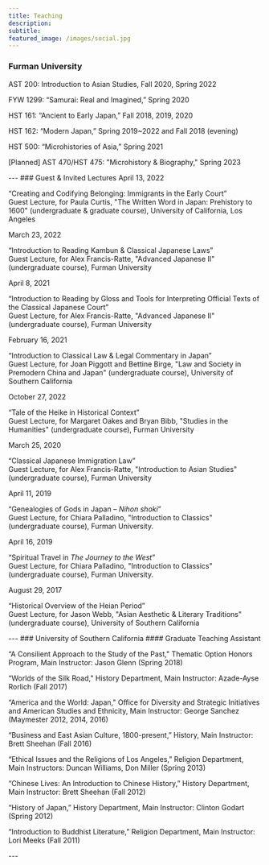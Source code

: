 ```yaml
---
title: Teaching
description:
subtitle:
featured_image: /images/social.jpg
---
```

### Furman University
<p>AST 200: Introduction to Asian Studies, Fall 2020, Spring 2022</p>
<p>FYW 1299: “Samurai: Real and Imagined,” Spring 2020</p>
<p>HST 161: “Ancient to Early Japan,” Fall 2018, 2019, 2020</p>
<p>HST 162: “Modern Japan,” Spring 2019~2022 and Fall 2018 (evening)</p>
<p>HST 500: “Microhistories of Asia,” Spring 2021</p>
<p>[Planned] AST 470/HST 475: "Microhistory & Biography," Spring 2023</p>
---
### Guest & Invited Lectures
April 13, 2022
<p>“Creating and Codifying Belonging: Immigrants in the Early Court” <br />Guest Lecture, for Paula Curtis, "The Written Word in Japan: Prehistory to 1600" (undergraduate & graduate course), University of California, Los Angeles</p>
March 23, 2022
<p>“Introduction to Reading Kambun & Classical Japanese Laws” <br />Guest Lecture, for Alex Francis-Ratte, "Advanced Japanese II" (undergraduate course), Furman University</p>
April 8, 2021
<p>“Introduction to Reading by Gloss and Tools for Interpreting Official Texts of the Classical Japanese Court” <br />Guest Lecture, for Alex Francis-Ratte, "Advanced Japanese II" (undergraduate course), Furman University</p>
February 16, 2021
<p>“Introduction to Classical Law & Legal Commentary in Japan” <br />Guest Lecture, for Joan Piggott and Bettine Birge, "Law and Society in Premodern China and Japan" (undergraduate course), University of Southern California</p>
October 27, 2022
<p>“Tale of the Heike in Historical Context” <br />Guest Lecture, for Margaret Oakes and Bryan Bibb, "Studies in the Humanities" (undergraduate course), Furman University</p>
March 25, 2020
<p>“Classical Japanese Immigration Law” <br />Guest Lecture, for Alex Francis-Ratte, "Introduction to Asian Studies" (undergraduate course), Furman University</p>
April 11, 2019
<p>“Genealogies of Gods in Japan – <em>Nihon shoki</em>” <br />Guest Lecture, for Chiara Palladino, "Introduction to Classics" (undergraduate course), Furman University.</p>
April 16, 2019
<p>“Spiritual Travel in <em>The Journey to the West</em>”  <br />Guest Lecture, for Chiara Palladino, "Introduction to Classics" (undergraduate course), Furman University.</p>
August 29, 2017
<p>“Historical Overview of the Heian Period” <br />Guest Lecture, for Jason Webb, "Asian Aesthetic & Literary Traditions" (undergraduate course), University of Southern California</p>
---
### University of Southern California
#### Graduate Teaching Assistant
<p>“A Consilient Approach to the Study of the Past," Thematic Option Honors Program, Main Instructor: Jason Glenn (Spring 2018)</p>
<p>“Worlds of the Silk Road," History Department, Main Instructor: Azade-Ayse Rorlich (Fall 2017)</p>
<p>“America and the World: Japan," Office for Diversity and Strategic Initiatives and American Studies and Ethnicity, Main Instructor: George Sanchez (Maymester 2012, 2014, 2016)</p>
<p>“Business and East Asian Culture, 1800-present,” History, Main Instructor: Brett Sheehan (Fall 2016)</p>
<p>“Ethical Issues and the Religions of Los Angeles,” Religion Department, Main Instructors: Duncan Williams, Don Miller (Spring 2013)</p>
<p>“Chinese Lives: An Introduction to Chinese History,” History Department, Main Instructor: Brett Sheehan (Fall 2012)</p>
<p>“History of Japan,” History Department, Main Instructor: Clinton Godart (Spring 2012)</p>
<p>“Introduction to Buddhist Literature,” Religion Department, Main Instructor: Lori Meeks (Fall 2011)</p>
---
